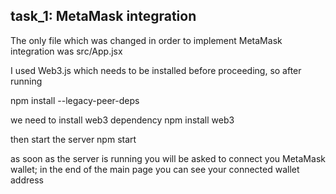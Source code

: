 ## task_1: MetaMask integration

The only file which was changed in order to implement MetaMask integration was src/App.jsx

I used Web3.js which needs to be installed before proceeding, so after running


npm install --legacy-peer-deps

we need to install web3 dependency
npm install web3

then start the server
npm start

as soon as the server is running you will be asked to connect you MetaMask wallet;
in the end of the main page you can see your connected wallet address
